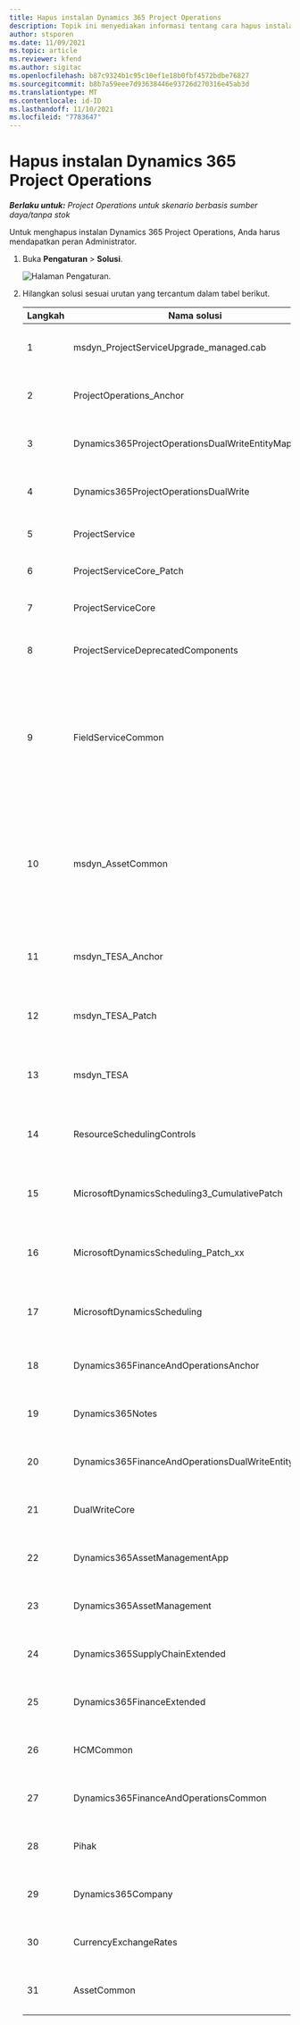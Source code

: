 ```yaml
---
title: Hapus instalan Dynamics 365 Project Operations
description: Topik ini menyediakan informasi tentang cara hapus instalan Dynamics 365 Project Operations.
author: stsporen
ms.date: 11/09/2021
ms.topic: article
ms.reviewer: kfend
ms.author: sigitac
ms.openlocfilehash: b87c9324b1c95c10ef1e18b0fbf4572bdbe76827
ms.sourcegitcommit: b8b7a59eee7d93638446e93726d270316e45ab3d
ms.translationtype: MT
ms.contentlocale: id-ID
ms.lasthandoff: 11/10/2021
ms.locfileid: "7783647"
---
```

# <a name="uninstall-dynamics-365-project-operations"></a>Hapus instalan Dynamics 365 Project Operations 

_**Berlaku untuk:** Project Operations untuk skenario berbasis sumber daya/tanpa stok_

Untuk menghapus instalan Dynamics 365 Project Operations, Anda harus mendapatkan peran Administrator.

1. Buka **Pengaturan** > **Solusi**.

    ![Halaman Pengaturan.](./media/uninstall-proj-ops-solutions.png)
  
2. Hilangkan solusi sesuai urutan yang tercantum dalam tabel berikut. 

    | Langkah | Nama solusi                                    | Catatan                                                                                         |
    |------|----------------------------------------------------|----------------------------------------------------------------------------------------------|
    | 1 | msdyn_ProjectServiceUpgrade_managed.cab            | Jika tidak ditemukan, abaikan solusi ini.                                                            |
    | 2 | ProjectOperations_Anchor                           | Jika tidak ditemukan, abaikan solusi ini.                                                            |
    | 3 | Dynamics365ProjectOperationsDualWriteEntityMaps    | Jika tidak ditemukan, abaikan solusi ini.                                                            |
    | 4 | Dynamics365ProjectOperationsDualWrite              | Jika tidak ditemukan, abaikan solusi ini.                                                            |
    | 5 | ProjectService                                     | Tidak ada Catatan tambahan.                                                                         |
    | 6 | ProjectServiceCore_Patch                           | Tidak ada Catatan tambahan.                                                                         |
    | 7 | ProjectServiceCore                                 | Tidak ada Catatan tambahan.                                                                         |
    | 8 | ProjectServiceDeprecatedComponents                 | Jika tidak ditemukan, abaikan solusi ini.                                                            |
    | 9 | FieldServiceCommon                                 | Diperlukan untuk menulis dua kali dengan Dynamics 365 Finance atau Dynamics 365 Supply Chain Management.   |
    | 10 | msdyn_AssetCommon                                  | Diperlukan untuk menulis dua kali dengan Dynamics 365 Finance atau Dynamics 365 Supply Chain Management.   |
    | 11 | msdyn_TESA_Anchor                                  | Diperlukan untuk Dynamics 365 Field Service.                                                     |
    | 12 | msdyn_TESA_Patch                                   | Diperlukan untuk Dynamics 365 Field Service.                                                     |
    | 13 | msdyn_TESA                                         | Diperlukan untuk Dynamics 365 Field Service.                                                     |
    | 14 | ResourceSchedulingControls                         | Diperlukan untuk Dynamics 365 Field Service.                                                     |
    | 15 | MicrosoftDynamicsScheduling3_CumulativePatch       | Diperlukan untuk Dynamics 365 Field Service.                                                     |
    | 16 | MicrosoftDynamicsScheduling_Patch_xx               | Diperlukan untuk Dynamics 365 Field Service.                                                     |
    | 17 | MicrosoftDynamicsScheduling                        | Diperlukan untuk Dynamics 365 Field Service.                                                     |
    | 18 | Dynamics365FinanceAndOperationsAnchor              | Jika tidak ditemukan, abaikan solusi ini.                                                            |
    | 19 | Dynamics365Notes                                   | Jika tidak ditemukan, abaikan solusi ini.                                                            |
    | 20 | Dynamics365FinanceAndOperationsDualWriteEntityMaps | Jika tidak ditemukan, abaikan solusi ini.                                                            |
    | 21 | DualWriteCore                                      | Jika tidak ditemukan, abaikan solusi ini.                                                            |
    | 22 | Dynamics365AssetManagementApp                      | Jika tidak ditemukan, abaikan solusi ini.                                                            |
    | 23 | Dynamics365AssetManagement                         | Jika tidak ditemukan, abaikan solusi ini.                                                            |
    | 24 | Dynamics365SupplyChainExtended                     | Jika tidak ditemukan, abaikan solusi ini.                                                            |
    | 25 | Dynamics365FinanceExtended                         | Jika tidak ditemukan, abaikan solusi ini.                                                            |
    | 26 | HCMCommon                                          | Jika tidak ditemukan, abaikan solusi ini.                                                            |
    | 27 | Dynamics365FinanceAndOperationsCommon              | Jika tidak ditemukan, abaikan solusi ini.                                                            |
    | 28 | Pihak                                              | Jika tidak ditemukan, abaikan solusi ini.                                                            |
    | 29 | Dynamics365Company                                 | Jika tidak ditemukan, abaikan solusi ini.                                                            |
    | 30 | CurrencyExchangeRates                              | Jika tidak ditemukan, abaikan solusi ini.                                                            |
    | 31 | AssetCommon                                        | Jika tidak ditemukan, abaikan solusi ini.                                                            |
